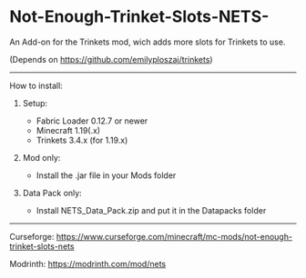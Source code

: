# Not-Enough-Trinket-Slots-NETS-
An Add-on for the Trinkets mod, wich adds more slots for Trinkets to use.

(Depends on https://github.com/emilyploszaj/trinkets)

---------------

How to install:
1. Setup:
    - Fabric Loader 0.12.7 or newer
    - Minecraft 1.19(.x)
    - Trinkets 3.4.x (for 1.19.x)

2. Mod only:
    - Install the .jar file in your Mods folder

3. Data Pack only:
    - Install NETS_Data_Pack.zip and put it in the Datapacks folder

---------------

Curseforge: https://www.curseforge.com/minecraft/mc-mods/not-enough-trinket-slots-nets

Modrinth: https://modrinth.com/mod/nets
